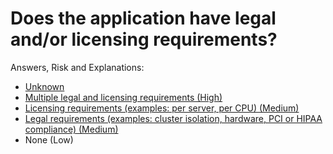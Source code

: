 # Does the application have legal and/or licensing requirements?

Answers, Risk and Explanations:

* [Unknown](./01-app-details/appdetq06/exp01.md)
* [Multiple legal and licensing requirements (High)](./01-app-details/appdetq06/exp02.md)
* [Licensing requirements (examples: per server, per CPU) (Medium)](./01-app-details/appdetq06/exp03.md)
* [Legal requirements (examples: cluster isolation, hardware, PCI or HIPAA compliance) (Medium)](./01-app-details/appdetq06/exp04.md)
* None (Low)
 